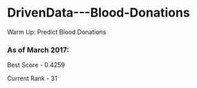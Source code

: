 # DrivenData---Blood-Donations
Warm Up: Predict Blood Donations

### As of March 2017:
Best Score - 0.4259

Current Rank - 31
